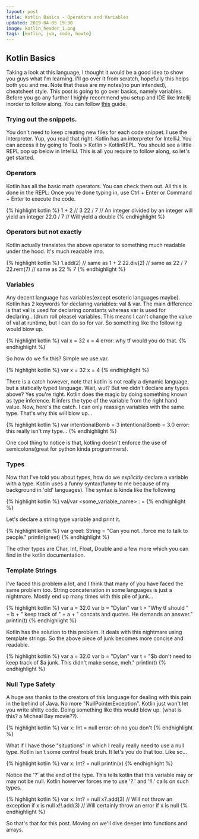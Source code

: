 ```yaml
---
layout: post
title: Kotlin Basics - Operators and Variables
updated: 2019-04-05 19:30
image: kotlin_header_1.png
tags: [kotlin, jvm, code, howto]
---
```


## Kotlin Basics

Taking a look at this language, I thought it would be a good idea to show
you guys what I'm learning. I'll go over it from scratch, hopefully this helps both you and me.
Note that these are my notes(no pun intended), cheatsheet style. This post is going to go over basics, namely variables.
Before you go any further I highly recommend you setup and IDE like Intellij inorder to follow along.
You can follow [this](https://kotlinlang.org/docs/tutorials/getting-started.html) guide.

### Trying out the snippets.

You don't need to keep creating new files for each code snippet. I use the interpreter. Yup, you read that right.
Kotlin has an interpreter for IntelliJ. You can access it by going to Tools > Kotlin > KotlinREPL. You should
see a little REPL pop up below in IntelliJ. This is all you require to follow along, so let's get started.

### Operators

Kotlin has all the basic math operators. You can check them out. All this is done in the REPL. 
Once you're done typing in, use Ctrl + Enter or Command + Enter to execute the code.

{% highlight kotlin %}
1 + 2       // 3
22 / 7      // An integer divided by an integer will yield an integer
22.0 / 7    // Will yield a double
{% endhighlight %}

### Operators but not exactly

Kotlin actually translates the above operator to something much readable under the hood.
It's much readable imo.

{% highlight kotlin %}
1.add(2)    // same as 1 + 2
22.div(2)   // same as 22 / 7
22.rem(7)   // same as 22 % 7
{% endhighlight %}

### Variables

Any decent language has variables(except esoteric languages maybe). Kotlin has 2 keywords for declaring variables: val & var.
The main difference is that val is used for declaring constants whereas var is used for declaring...(drum roll please) variables.
This means I can't change the value of val at runtime, but I can do so for var. So something like the following would blow up.

{% highlight kotlin %}
val x = 32
x = 4
error: why tf would you do that.
{% endhighlight %}

So how do we fix this? Simple we use var.

{% highlight kotlin %}
var x = 32
x = 4
{% endhighlight %}

There is a catch however, note that kotlin is not really a dynamic language, but a statically typed language.
Wait, wut? But we didn't declare any types above? Yes you're right. Kotlin does the magic by doing something known as type inference.
It infers the type of the variable from the right hand value. Now, here's the catch. I can only reassign variables with the same type.
That's why this will blow up...

{% highlight kotlin %}
var intentionalBomb = 3
intentionalBomb = 3.0
error: this really isn't my type...
{% endhighlight %}

One cool thing to notice is that, kotling doesn't enforce the use of semicolons(great for python kinda programmers).

### Types

Now that I've told you about types, how do we _explicitly_ declare a variable with a type. Kotlin uses a funny syntax(funny to me because of my background in 'old' languages).
The syntax is kinda like the following

{% highlight kotlin %}
    val/var <some_variable_name> : <type> = <value>
{% endhighlight %}

Let's declare a string type variable and print it.

{% highlight kotlin %}
var greet: String = "Can you not...force me to talk to people."
println(greet)
{% endhighlight %}

The other types are Char, Int, Float, Double and a few more which you can find in the kotlin documentation.

### Template Strings

I've faced this problem a lot, and I think that many of you have faced the same problem too. String concatenation in some languages is just a nightmare.
Mostly end up many times with this pile of junk...

{% highlight kotlin %}
var a = 32.0
var b = "Dylan"
var t = "Why tf should " + b + " keep track of " + a + " concats and quotes. He demands an answer."
println(t)
{% endhighlight %}

Kotlin has the solution to this problem. It deals with this nightmare using template strings. So the above piece of junk becomes more concise and readable.

{% highlight kotlin %}
var a = 32.0
var b = "Dylan"
var t = "$b don't need to keep track of $a junk. This didn't make sense, meh."
println(t)
{% endhighlight %}

### Null Type Safety

A huge ass thanks to the creators of this language for dealing with this pain in the behind of Java.
No more "NullPointerException". Kotlin just won't let you write shitty code. Doing something like this would blow up.
(what is this? a Micheal Bay movie??).

{% highlight kotlin %}
var x: Int = null
error: oh no you don't
{% endhighlight %}

What if I have those "situations" in which I really really need to use a null type. Kotlin isn't some control freak bruh. It let's you do that too.
Like so...

{% highlight kotlin %}
var x: Int? = null
println(x)
{% endhighlight %}

Notice the '?' at the end of the type. This tells kotlin that this variable may or may not be null.
Kotlin howerver forces me to use '?.' and '!!.' calls on such types.

{% highlight kotlin %}
var x: Int? = null
x?.add(3)   // Will not throw an exception if x is null
x!!.add(3)  // Will certainly throw an error if x is null
{% endhighlight %}

So that's that for this post. Moving on we'll dive deeper into functions and arrays.


